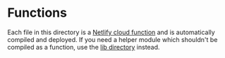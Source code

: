 # Functions

Each file in this directory is a [Netlify cloud function](https://www.netlify.com/docs/functions/) and is automatically compiled and deployed. If you need a helper module which shouldn't be compiled as a function, use the [lib directory](../lib/) instead.
